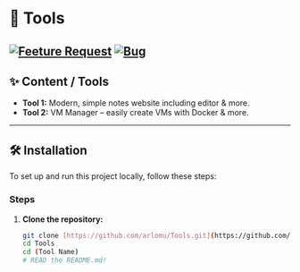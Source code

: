 # 🚀 Tools

[![Feeture Request](https://img.shields.io/badge/Neue_Funktion_vorschlagen-brightgreen?style=for-the-badge&logo=github)](https://github.com/arlomu/Tools/issues/new?template=feature.yml)
[![Bug](https://img.shields.io/badge/Neue_Funktion_vorschlagen-brightgreen?style=for-the-badge&logo=github)](https://github.com/arlomu/Tools/issues/new?template=bug.yml)
---

## ✨ Content / Tools

* **Tool 1:** Modern, simple notes website including editor & more.
* **Tool 2:** VM Manager – easily create VMs with Docker & more.

---

## 🛠️ Installation

To set up and run this project locally, follow these steps:

### Steps

1.  **Clone the repository:**
    ```bash
    git clone [https://github.com/arlomu/Tools.git](https://github.com/arlomu/Tools.git)
    cd Tools
    cd (Tool Name)
    # READ the README.md!
    ```
